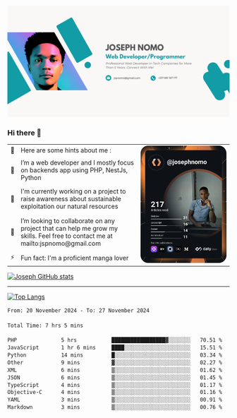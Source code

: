 ![Banner of my profile!](/Joseph_NOMO_NEW.png "Banner")

### Hi there 👋

<!--- | --  | 👋  | Here are some hints about me :                                                                                                 | <td rowspan=6><img src="/devcard.svg" width="400" alt="Joseph NOMO's Dev Card"/></td> |
| --- | --- | ------------------------------------------------------------------------------------------------------------------------------ | ------------------------------------------------------------------------------------- |
| --  | 🔭  | I’m a web developer and I mostly focus on backends app using PHP, NestJs, Python                                               |
| --  | 🦁  | I'm currently working on a project to raise awareness about sustainable exploitation our natural resources                     |
| --  | 👯  | I’m looking to collaborate on any project that can help me grow my skills. Feel free to contact me at mailto:jspnomo@gmail.com |
| --  | ⚡  | Fun fact: I'm a proficient manga lover                                                                                         |
--->

<table>
    <tr>
        <td width="1%">👋</td>
        <td width="55%">Here are some hints about me :</td>
        <td rowspan=6 width="44%"><img src="/devcard.svg" width="400" alt="Joseph NOMO's Dev Card"/></td>
    </tr>
    <tr>
        <td>🔭</td>
        <td>I’m a web developer and I mostly focus on backends app using PHP, NestJs, Python</td>
    </tr>
    <tr>
        <td>🦁</td>
        <td>I'm currently working on a project to raise awareness about sustainable exploitation our natural resources</td>
    </tr>
    <tr>
        <td>👯</td>
        <td>I’m looking to collaborate on any project that can help me grow my skills. Feel free to contact me at mailto:jspnomo@gmail.com</td>
    </tr>
    <tr>
        <td>⚡</td>
        <td>Fun fact: I'm a proficient manga lover</td>
    </tr>

</table>

[![Joseph GitHub stats](https://github-readme-stats-seven-sigma-53.vercel.app/api?username=Jspascal)](https://github.com/Jspascal/github-readme-stats)

---

[![Top Langs](https://github-readme-stats-seven-sigma-53.vercel.app/api/top-langs/?username=Jspascal&layout=compact)](https://github.com/Jspascal/github-readme-stats)

<!--START_SECTION:waka-->

```txt
From: 20 November 2024 - To: 27 November 2024

Total Time: 7 hrs 5 mins

PHP              5 hrs           █████████████████▓░░░░░░░   70.51 %
JavaScript       1 hr 6 mins     ████░░░░░░░░░░░░░░░░░░░░░   15.51 %
Python           14 mins         █░░░░░░░░░░░░░░░░░░░░░░░░   03.34 %
Other            9 mins          ▓░░░░░░░░░░░░░░░░░░░░░░░░   02.27 %
XML              6 mins          ▒░░░░░░░░░░░░░░░░░░░░░░░░   01.62 %
JSON             6 mins          ▒░░░░░░░░░░░░░░░░░░░░░░░░   01.45 %
TypeScript       4 mins          ▒░░░░░░░░░░░░░░░░░░░░░░░░   01.17 %
Objective-C      4 mins          ▒░░░░░░░░░░░░░░░░░░░░░░░░   01.16 %
YAML             3 mins          ▒░░░░░░░░░░░░░░░░░░░░░░░░   00.91 %
Markdown         3 mins          ▒░░░░░░░░░░░░░░░░░░░░░░░░   00.76 %
```

<!--END_SECTION:waka-->
